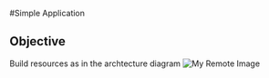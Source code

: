 #Simple Application

## Objective
Build resources as in the archtecture diagram 
![My Remote Image](https://drive.google.com/file/d/1ah6vyl8tS_dLs021cN4HLk3-dCneZxKE/view?usp=sharing)
